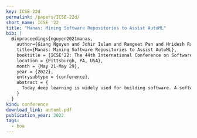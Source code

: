 ```yaml
---
key: ICSE-22d
permalink: /papers/ICSE-22d/
short_name: ICSE '22
title: "Manas: Mining Software Repositories to Assist AutoML"
bib: |
  @inproceedings{nguyen2021manas,
    author={Giang Nguyen and Johir Islam and Rangeet Pan and Hridesh Rajan},
    title={Manas: Mining Software Repositories to Assist AutoML}, 
    booktitle = {ICSE'22: The 44th International Conference on Software Engineering},
    location = {Pittsburgh, PA, USA},
    month = {May 21-May 29},
    year = {2022},
    entrysubtype = {conference},
    abstract = {
      Today deep learning is widely used for building software. A software engineering problem with deep learning is that finding an appropriate convolutional neural network (CNN) model for the task can be a challenge for developers. Recent work on AutoML, more precisely neural architecture search (NAS), embodied by tools like Auto-Keras aims to solve this problem by essentially viewing it as a search problem where the starting point is a default CNN model, and mutation of this CNN model allows exploration of the space of CNN models to find a CNN model that will work best for the problem. These works have had significant success in producing high-accuracy CNN models. There are two problems, however. First, NAS can be very costly, often taking several hours to complete. Second, CNN models produced by NAS can be very complex that makes it harder to understand them and costlier to train them. We propose a novel approach for NAS, where instead of starting from a default CNN model, the initial model is selected from a repository of models extracted from GitHub. The intuition being that developers solving a similar problem may have developed a better starting point compared to the default model. We also analyze common layer patterns of CNN models in the wild to understand changes that the developers make to improve their models. Our approach uses commonly occurring changes as mutation operators in NAS. We have extended Auto-Keras to implement our approach. Our evaluation using 8 top voted problems from Kaggle for tasks including image classification and image regression shows that given the same search time, without loss of accuracy, Manas produces models with 42.9% to 99.6% fewer number of parameters than Auto-Keras’ models. Benchmarked on GPU, Manas’ models train 30.3% to 641.6% faster than Auto-Keras’ models.
    }
  }
kind: conference
download_link: automl.pdf
publication_year: 2022
tags:
  - boa
---
```

